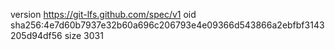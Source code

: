 version https://git-lfs.github.com/spec/v1
oid sha256:4e7d60b7937e32b60a696c206793e4e09366d543866a2ebfbf3143205d94df56
size 3031
